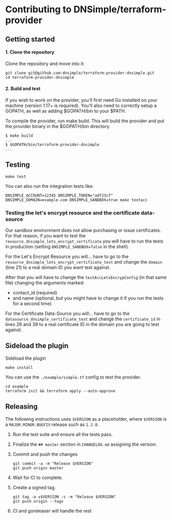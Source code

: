 # Contributing to DNSimple/terraform-provider

## Getting started

#### 1. Clone the repository

Clone the repository and move into it:

```shell
git clone git@github.com:dnsimple/terraform-provider-dnsimple.git
cd terraform-provider-dnsimple
```

#### 2. Build and test

If you wish to work on the provider, you'll first need Go installed on your machine (version 1.17+ is required). You'll also need to correctly setup a GOPATH, as well as adding $GOPATH/bin to your $PATH.

To compile the provider, run make build. This will build the provider and put the provider binary in the $GOPATH/bin directory.

```shell
$ make build
...
$ $GOPATH/bin/terraform-provider-dnsimple
...
```


## Testing

```shell
make test
```

You can also run the integration tests like:

```shell
DNSIMPLE_ACCOUNT=12345 DNSIMPLE_TOKEN="adf23cf" DNSIMPLE_DOMAIN=example.com DNSIMPLE_SANDBOX=true make testacc
```

### Testing the let's encrypt resource and the certificate data-source

Our sandbox environment does not allow purchasing or issue certificates. For that reason, if you want to test the 
`resource_dnsimple_lets_encrypt_certificate` you will have to run the tests in production 
(setting `DNSIMPLE_SANDBOX=false` in the shell).

For the Let's Encrypt Resource you will...
   have to go to the `resource_dnsimple_lets_encrypt_certificate_test` and change the `domain` (line 21) 
to a real domain ID you want test against.

After that you will have to change the `testAccLetsEncrypConfig` (in that same file) changing the arguments marked:
   - contact_id (required)
   - and name (optional, but you might have to change it if you run the tests for a second time)

For the Certificate Data-Source you will...
   have to go to the `datasource_dnsimple_certificate_test` and change the `certificate_id` in lines 26 and 39 to
a real certificate ID in the domain you are going to test against.

## Sideload the plugin

Sideload the plugin

```shell
make install
```

You can use the `./example/simple.tf` config to test the provider.

```shell
cd example
terraform init && terraform apply --auto-approve
```

## Releasing

The following instructions uses `$VERSION` as a placeholder, where `$VERSION` is a `MAJOR.MINOR.BUGFIX` release such as `1.2.0`.

1. Run the test suite and ensure all the tests pass.

1. Finalize the `## master` section in `CHANGELOG.md` assigning the version.

1. Commit and push the changes

    ```shell
    git commit -a -m "Release $VERSION"
    git push origin master
    ```

1. Wait for CI to complete.

1. Create a signed tag.

    ```shell
    git tag -a v$VERSION -s -m "Release $VERSION"
    git push origin --tags
    ```

1. CI and goreleaser will handle the rest
